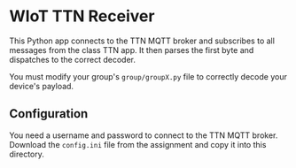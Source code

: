 WIoT TTN Receiver
=================

This Python app connects to the TTN MQTT broker and subscribes to all messages
from the class TTN app. It then parses the first byte and dispatches to the
correct decoder.

You must modify your group's `group/groupX.py` file to correctly decode your
device's payload.

Configuration
-------------

You need a username and password to connect to the TTN MQTT broker. Download the
`config.ini` file from the assignment and copy it into this directory.
